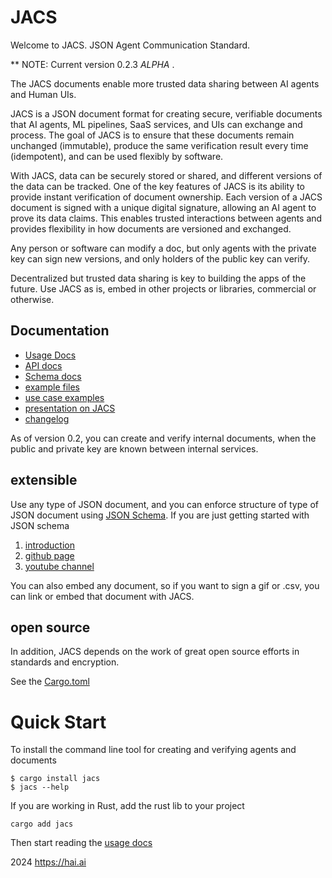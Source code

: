 # JACS

Welcome to JACS. JSON Agent Communication Standard.


** NOTE: Current version 0.2.3 *ALPHA* .

The JACS documents enable more trusted data sharing between AI agents and Human UIs.

JACS is a JSON document format for creating secure, verifiable documents that AI agents, ML pipelines, SaaS services, and UIs can exchange and process. The goal of JACS is to ensure that these documents remain unchanged (immutable), produce the same verification result every time (idempotent), and can be used flexibly by software.

With JACS, data can be securely stored or shared, and different versions of the data can be tracked. One of the key features of JACS is its ability to provide instant verification of document ownership. Each version of a JACS document is signed with a unique digital signature, allowing an AI agent to prove its data claims. This enables trusted interactions between agents and provides flexibility in how documents are versioned and exchanged.

Any person or software can modify a doc, but only agents with the private key can sign new versions, and only holders of the public key can verify.

Decentralized but trusted data sharing is key to building the apps of the future.
Use JACS as is, embed in other projects or libraries, commercial or otherwise.


## Documentation

 - [Usage Docs](https://humanassisted.github.io/JACS/)
 - [API docs](https://docs.rs/jacs/latest/jacs/)
 - [Schema docs](./schemas)
 - [example files](./examples)
 - [use case examples](https://github.com/HumanAssisted/jacs-examples)
 - [presentation on JACS](https://docs.google.com/presentation/d/18mO-tftG-9JnKd7rBtdipcX5t0dm4VfBPReKyWvrmXA/edit#slide=id.p)
 - [changelog](./CHANGELOG.md)


As of version 0.2, you can create and verify internal documents, when the public and private key are known between internal services.



## extensible

Use any type of JSON document, and you can enforce structure of type of JSON document using
[JSON Schema](https://json-schema.org/). If you are just getting started with JSON schema

 1. [introduction](https://json-schema.org/understanding-json-schema)
 2. [github page](https://github.com/json-schema-org)
 3. [youtube channel](https://www.youtube.com/@JSONSchemaOrgOfficial)

You can also embed any document, so if you want to sign a gif or .csv, you can link or embed that document with JACS.

## open source

In addition, JACS depends on the work of great open source efforts in standards and encryption.

See the [Cargo.toml](./Cargo.toml)

# Quick Start

To install the command line tool for creating and verifying agents and documents

    $ cargo install jacs
    $ jacs --help

If you are working in Rust, add the rust lib to your project

    cargo add jacs

Then start reading the [usage docs](https://humanassisted.github.io/JACS/)


2024 https://hai.ai
